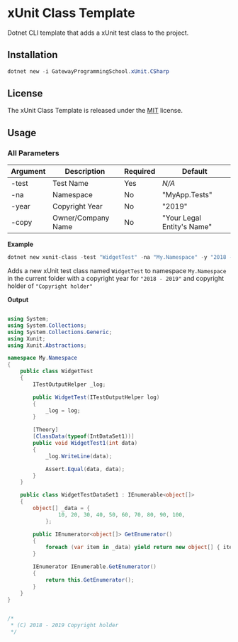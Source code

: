 # xUnit Class Template

Dotnet CLI template that adds a xUnit test class to the project.

## Installation

```powershell
dotnet new -i GatewayProgrammingSchool.xUnit.CSharp
```

## License

The xUnit Class Template is released under the [MIT](https://mit-license.org/) license.

## Usage

### All Parameters

| Argument | Description | Required | Default |
|-|-|-|-|
| -test | Test Name | Yes | _N/A_  |
| -na | Namespace | No | "MyApp.Tests" |
| -year | Copyright Year | No | "2019" |
| -copy | Owner/Company Name | No | "Your Legal Entity's Name" |

__Example__
```powershell
dotnet new xunit-class -test "WidgetTest" -na "My.Namespace" -y "2018 - 2019" -c "Copyright holder"
```

Adds a new xUnit test class named `WidgetTest` to namespace `My.Namespace` in the current folder with a copyright year for `"2018 - 2019"` and copyright holder of `"Copyright holder"`

__Output__

```csharp

using System;
using System.Collections;
using System.Collections.Generic;
using Xunit;
using Xunit.Abstractions;

namespace My.Namespace
{
    public class WidgetTest
    {
        ITestOutputHelper _log;

        public WidgetTest(ITestOutputHelper log)
        {
            _log = log;
        }

        [Theory]
        [ClassData(typeof(IntDataSet1))]
        public void WidgetTest1(int data)
        {
            _log.WriteLine(data);

            Assert.Equal(data, data);
        }
    }

    public class WidgetTestDataSet1 : IEnumerable<object[]>
    {
        object[] _data = {
                10, 20, 30, 40, 50, 60, 70, 80, 90, 100,
            };

        public IEnumerator<object[]> GetEnumerator()
        {
            foreach (var item in _data) yield return new object[] { item };
        }

        IEnumerator IEnumerable.GetEnumerator()
        {
            return this.GetEnumerator();
        }
    }
}


/*
 * (C) 2018 - 2019 Copyright holder
 */

```
